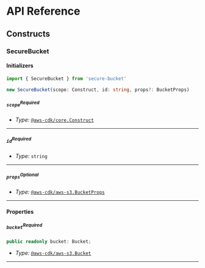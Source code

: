 # API Reference <a name="API Reference"></a>

## Constructs <a name="Constructs"></a>

### SecureBucket <a name="secure-bucket.SecureBucket"></a>

#### Initializers <a name="secure-bucket.SecureBucket.Initializer"></a>

```typescript
import { SecureBucket } from 'secure-bucket'

new SecureBucket(scope: Construct, id: string, props?: BucketProps)
```

##### `scope`<sup>Required</sup> <a name="secure-bucket.SecureBucket.parameter.scope"></a>

- *Type:* [`@aws-cdk/core.Construct`](#@aws-cdk/core.Construct)

---

##### `id`<sup>Required</sup> <a name="secure-bucket.SecureBucket.parameter.id"></a>

- *Type:* `string`

---

##### `props`<sup>Optional</sup> <a name="secure-bucket.SecureBucket.parameter.props"></a>

- *Type:* [`@aws-cdk/aws-s3.BucketProps`](#@aws-cdk/aws-s3.BucketProps)

---



#### Properties <a name="Properties"></a>

##### `bucket`<sup>Required</sup> <a name="secure-bucket.SecureBucket.property.bucket"></a>

```typescript
public readonly bucket: Bucket;
```

- *Type:* [`@aws-cdk/aws-s3.Bucket`](#@aws-cdk/aws-s3.Bucket)

---





